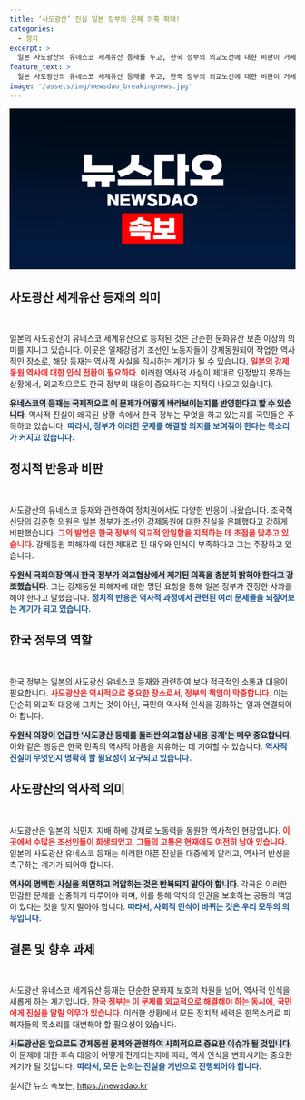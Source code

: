 ```yaml
---
title: ‘사도광산’ 진실 일본 정부의 은폐 의혹 확대!
categories:
  - 정치
excerpt: >
  일본 사도광산의 유네스코 세계유산 등재를 두고, 한국 정부의 외교노선에 대한 비판이 거세지고 있다. 우원식 국회의장은 외교협상 내용을 공개해야 한다고 촉구하며, 강제동원의 진실이 왜곡되고 있다고 지적했다. 유권자의 목소리가 세계에 알려야 할 시간이다!
feature_text: >
  일본 사도광산의 유네스코 세계유산 등재를 두고, 한국 정부의 외교노선에 대한 비판이 거세지고 있다. 우원식 국회의장은 외교협상 내용을 공개해야 한다고 촉구하며, 강제동원의 진실이 왜곡되고 있다고 지적했다. 유권자의 목소리가 세계에 알려야 할 시간이다!
image: '/assets/img/newsdao_breakingnews.jpg'
---
```


<p><img src="/assets/img/newsdao_breakingnews.jpg" alt="bookingtag 속보" /></p>

<h2 data-ke-size="size26">사도광산 세계유산 등재의 의미</h2>

<p data-ke-size="size16">&nbsp;</p>

<p>일본의 사도광산이 유네스코 세계유산으로 등재된 것은 단순한 문화유산 보존 이상의 의미를 지니고 있습니다. 이곳은 일제강점기 조선인 노동자들이 강제동원되어 작업한 역사적인 장소로, 해당 등재는 역사적 사실을 직시하는 계기가 될 수 있습니다. <b><span style="color: #ee2323;">일본의 강제동원 역사에 대한 인식 전환이 필요하다</span></b>. 이러한 역사적 사실이 제대로 인정받지 못하는 상황에서, 외교적으로도 한국 정부의 대응이 중요하다는 지적이 나오고 있습니다. </p>

<p><b><span style="background-color: #21538527;">유네스코의 등재는 국제적으로 이 문제가 어떻게 바라보이는지를 반영한다고 할 수 있습니다</span></b>. 역사적 진실이 왜곡된 상황 속에서 한국 정부는 무엇을 하고 있는지를 국민들은 주목하고 있습니다. <b><span style="color: #1a5490;">따라서, 정부가 이러한 문제를 해결할 의지를 보여줘야 한다는 목소리가 커지고 있습니다.</span></b></p>

<h2 data-ke-size="size26">정치적 반응과 비판</h2>

<p data-ke-size="size16">&nbsp;</p>

<p>사도광산의 유네스코 등재와 관련하여 정치권에서도 다양한 반응이 나왔습니다. 조국혁신당의 김준형 의원은 일본 정부가 조선인 강제동원에 대한 진실을 은폐했다고 강하게 비판했습니다. <b><span style="color: #ee2323;">그의 발언은 한국 정부의 외교적 안일함을 지적하는 데 초점을 맞추고 있습니다</span></b>. 강제동원 피해자에 대한 제대로 된 대우와 인식이 부족하다고 그는 주장하고 있습니다.</p>

<p><b><span style="background-color: #21538527;">우원식 국회의장 역시 한국 정부가 외교협상에서 제기된 의혹을 충분히 밝혀야 한다고 강조했습니다</span></b>. 그는 강제동원 피해자에 대한 명단 요청을 통해 일본 정부가 진정한 사과를 해야 한다고 말했습니다. <b><span style="color: #1a5490;">정치적 반응은 역사적 과정에서 관련된 여러 문제들을 되짚어보는 계기가 되고 있습니다.</span></b></p>

<h2 data-ke-size="size26">한국 정부의 역할</h2>

<p data-ke-size="size16">&nbsp;</p>

<p>한국 정부는 일본의 사도광산 유네스코 등재와 관련하여 보다 적극적인 소통과 대응이 필요합니다. <b><span style="color: #ee2323;">사도광산은 역사적으로 중요한 장소로서, 정부의 책임이 막중합니다</span></b>. 이는 단순히 외교적 대응에 그치는 것이 아닌, 국민의 역사적 인식을 강화하는 일과 연결되어야 합니다.  </p>

<p><b><span style="background-color: #21538527;">우원식 의장이 언급한 '사도광산 등재를 둘러싼 외교협상 내용 공개'는 매우 중요합니다</span></b>. 이와 같은 행동은 한국 민족의 역사적 아픔을 치유하는 데 기여할 수 있습니다. <b><span style="color: #1a5490;">역사적 진실이 무엇인지 명확히 할 필요성이 요구되고 있습니다.</span></b></p>

<h2 data-ke-size="size26">사도광산의 역사적 의미</h2>

<p data-ke-size="size16">&nbsp;</p>

<p>사도광산은 일본의 식민지 지배 하에 강제로 노동력을 동원한 역사적인 현장입니다. <b><span style="color: #ee2323;">이곳에서 수많은 조선인들이 희생되었고, 그들의 고통은 현재에도 여전히 남아 있습니다</span></b>. 일본의 사도광산 유네스코 등재는 이러한 아픈 진실을 대중에게 알리고, 역사적 반성을 촉구하는 계기가 되어야 합니다.</p>

<p><b><span style="background-color: #21538527;">역사의 명백한 사실을 외면하고 억압하는 것은 반복되지 말아야 합니다</span></b>. 각국은 이러한 민감한 문제를 신중하게 다루어야 하며, 이를 통해 약자의 인권을 보호하는 공동의 책임이 있다는 것을 잊지 말아야 합니다. <b><span style="color: #1a5490;">따라서, 사회적 인식이 바뀌는 것은 우리 모두의 의무입니다.</span></b></p>

<h2 data-ke-size="size26">결론 및 향후 과제</h2>

<p data-ke-size="size16">&nbsp;</p>

<p>사도광산 유네스코 세계유산 등재는 단순한 문화재 보호의 차원을 넘어, 역사적 인식을 새롭게 하는 계기입니다. <b><span style="color: #ee2323;">한국 정부는 이 문제를 외교적으로 해결해야 하는 동시에, 국민에게 진실을 알릴 의무가 있습니다</span></b>. 이러한 상황에서 모든 정치적 세력은 한목소리로 피해자들의 목소리를 대변해야 할 필요성이 있습니다.</p>

<p><b><span style="background-color: #21538527;">사도광산은 앞으로도 강제동원 문제와 관련하여 사회적으로 중요한 이슈가 될 것입니다</span></b>. 이 문제에 대한 후속 대응이 어떻게 전개되는지에 따라, 역사 인식을 변화시키는 중요한 계기가 될 것입니다. <b><span style="color: #1a5490;">따라서, 모든 논의는 진실을 기반으로 진행되어야 합니다.</span></b></p>
실시간 뉴스 속보는, <a href="https://newsdao.kr" rel="dofollow">https://newsdao.kr</a>


